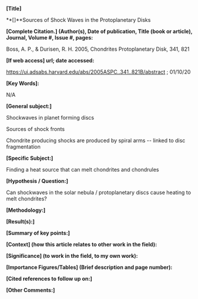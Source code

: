 **[Title]**

**[﻿]**Sources of Shock Waves in the Protoplanetary Disks

**[Complete Citation.] (Author(s), Date of publication,
Title (book or article), Journal, Volume #, Issue #, pages:**

Boss, A. P., & Durisen, R. H. 2005, Chondrites Protoplanetary Disk, 341,
821

**[If web access] url; date accessed:**

<https://ui.adsabs.harvard.edu/abs/2005ASPC..341..821B/abstract> ;
01/10/20

**[Key Words]:**

N/A

**[General subject:]**

Shockwaves in planet forming discs

Sources of shock fronts

Chondrite producing shocks are produced by spiral arms -- linked to disc
fragmentation

**[Specific Subject:]**

Finding a heat source that can melt chondrites and chondrules

**[Hypothesis / Question:]**

Can shockwaves in the solar nebula / protoplanetary discs cause heating
to melt chondrites?

**[Methodology:]**

**[Result(s):]**

**[Summary of key points:]**

**[Context] (how this article relates to other work in the
field):**

**[Significance] (to work in the field, to my own work):**

**[Importance Figures/Tables] (Brief description and page
number):**

**[Cited references to follow up on:]**

**[Other Comments:]**

